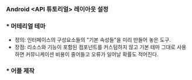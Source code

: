 ### Android <API 튜토리얼> 레이아웃 설정 
### * 머테리얼 테마
  - 정의: 인터페이스의 구성요소들의 "기본 속성들"을 미리 만들어 놓은 도구.
  - 장점: 리소스와 기능이 포함된 컴포넌트를 커스텀하지 않고 기본 테마 그대로 사용하면 커뮤니케이션 비용이 줄어들고 오류가 일어날 확률도 적어진다.

### * 어플 제작 

